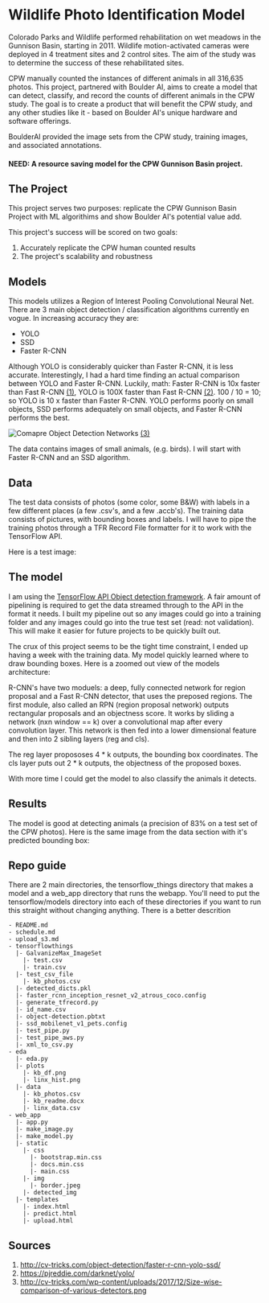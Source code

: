 # Wildlife Photo Identification Model

Colorado Parks and Wildlife performed rehabilitation on wet meadows in the Gunnison Basin, starting in 2011. Wildlife motion-activated cameras were deployed in 4 treatment sites and 2 control sites. The aim of the study was to determine the success of these rehabilitated sites.

CPW manually counted the instances of different animals in all 316,635 photos. This project, partnered with Boulder AI, aims to create a model that can detect, classify, and record the counts of different animals in the CPW study. The goal is to create a product that will benefit the CPW study, and any other studies like it - based on Boulder AI's unique hardware and software offerings.

BoulderAI provided the image sets from the CPW study, training images, and associated annotations. 

#### NEED: A resource saving model for the CPW Gunnison Basin project.

## The Project

This project serves two purposes: replicate the CPW Gunnison Basin Project with ML algorithims and show Boulder AI's potential value add.

This project's success will be scored on two goals:
1) Accurately replicate the CPW human counted results
2) The project's scalability and robustness

## Models

This models utilizes a Region of Interest Pooling Convolutional Neural Net. There are 3 main object detection / classification algorithms currently en vogue. In increasing accuracy they are:
 - YOLO
 - SSD
 - Faster R-CNN

Although YOLO is considerably quicker than Faster R-CNN, it is less accurate. Interestingly, I had a hard time finding an actual comparison between YOLO and Faster R-CNN. Luckily, math: Faster R-CNN is 10x faster than Fast R-CNN [(1)](#sources), YOLO is 100X faster than Fast R-CNN [(2)](#sources). 100 / 10 = 10; so YOLO is 10 x faster than Faster R-CNN. YOLO performs poorly on small objects, SSD performs adequately on small objects, and Faster R-CNN performs the best.

![Comapre Object Detection Networks](http://cv-tricks.com/wp-content/uploads/2017/12/Size-wise-comparison-of-various-detectors.png)
[(3)](#sources)

The data contains images of small animals, (e.g. birds). I will start with Faster R-CNN and an SSD algorithm.

## Data

The test data consists of photos (some color, some B&W) with labels in a few different places (a few .csv's, and a few .accb's).
The training data consists of pictures, with bounding boxes and labels. I will have to pipe the training photos through a TFR Record File formatter for it to work with the TensorFlow API. 

Here is a test image:



## The model

I am using the [TensorFlow API Object detection framework](https://github.com/tensorflow/models/tree/master/research/object_detection). A fair amount of pipelining is required to get the data streamed through to the API in the format it needs. I built my pipeline out so any images could go into a training folder and any images could go into the true test set (read: not validation). This will make it easier for future projects to be quickly built out.

The crux of this project seems to be the tight time constraint, I ended up having a week with the training data. My model quickly learned where to draw bounding boxes. Here is a zoomed out view of the models architecture:


R-CNN's have two moduels: a deep, fully connected network for region proposal and a Fast R-CNN detector, that uses the preposed regions. The first module, also called an RPN (region proposal network) outputs rectangular proposals and an objectness score. It works by sliding a network (nxn window == k) over a convolutional map after every convolution layer. This network is then fed into a lower dimensional feature and then into 2 sibling layers (reg and cls).

The reg layer propososes 4 * k outputs, the bounding box coordinates. The cls layer puts out 2 * k outputs, the objectness of the proposed boxes. 

With more time I could get the model to also classify the animals it detects.

## Results

The model is good at detecting animals (a precision of 83% on a test set of the CPW photos). Here is the same image from the data section with it's predicted bounding box:

## Repo guide

There are 2 main directories, the tensorflow_things directory that makes a model and a web_app directory that runs the webapp. You'll need to put the tensorflow/models directory into each of these directories if you want to run this straight without changing anything. There is a better descrition 
```
- README.md
- schedule.md
- upload_s3.md
- tensorflowthings
  |- GalvanizeMax_ImageSet
    |- test.csv
    |- train.csv
  |- test_csv_file
    |- kb_photos.csv
  |- detected_dicts.pkl
  |- faster_rcnn_inception_resnet_v2_atrous_coco.config
  |- generate_tfrecord.py
  |- id_name.csv
  |- object-detection.pbtxt
  |- ssd_mobilenet_v1_pets.config
  |- test_pipe.py
  |- test_pipe_aws.py
  |- xml_to_csv.py
- eda
  |- eda.py
  |- plots
    |- kb_df.png
    |- linx_hist.png
  |- data
    |- kb_photos.csv
    |- kb_readme.docx
    |- linx_data.csv
- web_app
  |- app.py
  |- make_image.py
  |- make_model.py
  |- static
    |- css
      |- bootstrap.min.css
      |- docs.min.css
      |- main.css
    |- img
      |- border.jpeg
    |- detected_img
  |- templates
    |- index.html
    |- predict.html
    |- upload.html
```
## Sources


1) http://cv-tricks.com/object-detection/faster-r-cnn-yolo-ssd/
2) https://pjreddie.com/darknet/yolo/
3) http://cv-tricks.com/wp-content/uploads/2017/12/Size-wise-comparison-of-various-detectors.png
